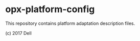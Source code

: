# opx-platform-config
This repository contains platform adaptation description files.

(c) 2017 Dell
